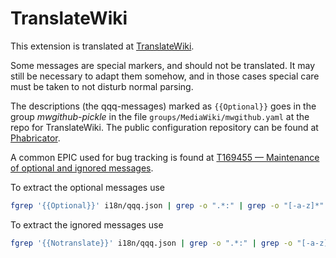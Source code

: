# TranslateWiki

This extension is translated at [TranslateWiki](https://translatewiki.net/wiki/Special:Translate/mwgithub-pickle).

Some messages are special markers, and should not be translated. It may still be necessary to adapt them somehow, and in those cases special care must be taken to not disturb normal parsing.

The descriptions (the qqq-messages) marked as `{{Optional}}` goes in the group _mwgithub-pickle_ in the file `groups/MediaWiki/mwgithub.yaml` at the repo for TranslateWiki. The public configuration repository can be found at [Phabricator](https://phabricator.wikimedia.org/diffusion/GTWN/).

A common EPIC used for bug tracking is found at [T169455 — Maintenance of optional and ignored messages](https://phabricator.wikimedia.org/T169455).

To extract the optional messages use

```bash
fgrep '{{Optional}}' i18n/qqq.json | grep -o ".*:" | grep -o "[-a-z]*"
```

To extract the ignored messages use

```bash
fgrep '{{Notranslate}}' i18n/qqq.json | grep -o ".*:" | grep -o "[-a-z]*"
```
